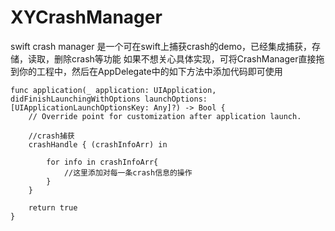# XYCrashManager
swift crash manager
是一个可在swift上捕获crash的demo，已经集成捕获，存储，读取，删除crash等功能
如果不想关心具体实现，可将CrashManager直接拖到你的工程中，然后在AppDelegate中的如下方法中添加代码即可使用

    func application(_ application: UIApplication, didFinishLaunchingWithOptions launchOptions: [UIApplicationLaunchOptionsKey: Any]?) -> Bool {
        // Override point for customization after application launch.
        
        //crash捕获
        crashHandle { (crashInfoArr) in
            
            for info in crashInfoArr{
                //这里添加对每一条crash信息的操作
            }
        }
        
        return true
    }
